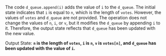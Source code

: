 The code `d_queue.append(i)` adds the value of `i` to the `d_queue`. The initial state indicates that `i` is equal to `n`, which is the length of `votes`. However, the values of `votes` and `d_queue` are not provided. The operation does not change the values of `n`, `i`, or `v`, but it modifies the `d_queue` by appending `i` to it. Therefore, the output state reflects that `d_queue` has been updated with the new value.

Output State: **`n` is the length of `votes`, `i` is `n`, `v` is `votes[n]`, and `d_queue` has been updated with the value of `i`.**